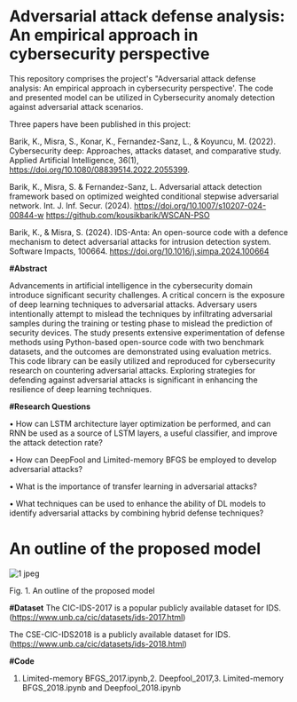 # Adversarial attack defense analysis: An empirical approach in cybersecurity perspective 
This repository comprises the project's "Adversarial attack defense analysis: An empirical approach in cybersecurity perspective'. The code and presented model can be utilized in Cybersecurity  anomaly detection against adversarial attack scenarios.









Three papers have been published in this project:

Barik, K., Misra, S., Konar, K., Fernandez-Sanz, L., & Koyuncu, M. (2022). Cybersecurity deep: Approaches, attacks dataset, and comparative study. Applied Artificial Intelligence, 36(1), https://doi.org/10.1080/08839514.2022.2055399.

Barik, K., Misra, S. & Fernandez-Sanz, L. Adversarial attack detection framework based on optimized weighted conditional stepwise adversarial network. Int. J. Inf. Secur. (2024). https://doi.org/10.1007/s10207-024-00844-w
https://github.com/kousikbarik/WSCAN-PSO

Barik, K., & Misra, S. (2024). IDS-Anta: An open-source code with a defence mechanism to detect adversarial attacks for intrusion detection system. Software Impacts, 100664.
https://doi.org/10.1016/j.simpa.2024.100664

**#Abstract**

Advancements in artificial intelligence in the cybersecurity domain introduce significant security challenges. A critical concern is the exposure of deep learning techniques to adversarial attacks. Adversary users intentionally attempt to mislead the techniques by infiltrating adversarial samples during the training or testing phase to mislead the prediction of security devices. The study presents extensive experimentation of defense methods using Python-based open-source code with two benchmark datasets, and the outcomes are demonstrated using evaluation metrics. This code library can be easily utilized and reproduced for cybersecurity research on countering adversarial attacks. Exploring strategies for defending against adversarial attacks is significant in enhancing the resilience of deep learning techniques.

**#Research Questions**

•	How can LSTM architecture layer optimization be performed, and can RNN be used as a source of LSTM layers, a useful classifier, and improve the attack detection rate? 

•	How can DeepFool and Limited-memory BFGS be employed to develop adversarial attacks?

•	What is the importance of transfer learning in adversarial attacks? 

•	What techniques can be used to enhance the ability of DL models to identify adversarial attacks by combining hybrid defense techniques?

# An outline of the proposed model
![1 jpeg](https://github.com/kousikbarik/Adversarial-attack-defense-analysis/assets/91803246/24fa75b4-efd3-439c-8c9d-9a4c82ec77b6)

Fig. 1. An outline of the proposed model

**#Dataset**
The CIC-IDS-2017 is a popular publicly available dataset for IDS. (https://www.unb.ca/cic/datasets/ids-2017.html)

The CSE-CIC-IDS2018 is a publicly available dataset for IDS.(https://www.unb.ca/cic/datasets/ids-2018.html)

**#Code**

1.	Limited-memory BFGS_2017.ipynb,2.	Deepfool_2017,3.	Limited-memory BFGS_2018.ipynb and Deepfool_2018.ipynb

